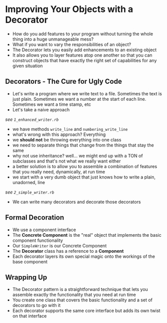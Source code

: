 # Improving Your Objects with a Decorator

* How do you add features to your program without turning the whole thing into a huge unmanageable mess?
* What if you want to vary the responsibilities of an object?
* The Decorator lets you easily add enhancements to an existing object
* It also allows you to layer features atop one another so that you can construct objects that have exactly the right set of capabilities for any given situation

## Decorators - The Cure for Ugly Code

* Let's write a program where we write text to a file. Sometimes the text is just plain. Sometimes we want a number at the start of each line. Sometimes we want a time stamp, etc
* Let's take a naive approach

*see `1_enhanced_writer.rb`*

* we have methods `write_line` and `numbering_write_line`
* what's wrong with this approach? Everything
* we **should not** be throwing everything into one class
* we need to separate things that change from the things that stay the same
* why not use inheritance? well... we might end up with a TON of subclasses and that's not what we really want either
* a better solution is to allow you to assemble a combination of features that you really need, dynamically, at run time
* we start with a very dumb object that just knows how to write a plain, unadorned, line

*see `2_simple_writer.rb`*

* We can write many decorators and decorate those decorators

## Formal Decoration

* We use a component interface
* The **Concrete Component** is the "real" object that implements the basic component functionality
* Our `SimpleWriter` is our Concrete Component
* The **Decorator** class has a reference to a **Component**
* Each decorator layers its own special magic onto the workings of the base component

## Wrapping Up

* The Decorator pattern is a straightforward technique that lets you assemble exactly the functionality that you need at run time
* You create one class that covers the basic functionality and a set of decorators to go with it
* Each decorator supports the same core interface but adds its own twist on that interface
